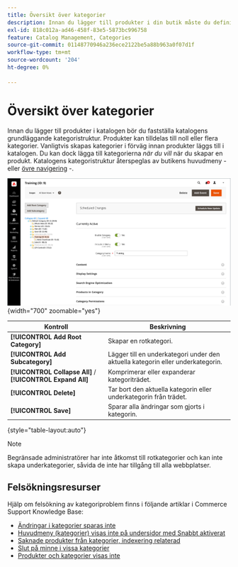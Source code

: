 ```yaml
---
title: Översikt över kategorier
description: Innan du lägger till produkter i din butik måste du definiera katalogens grundläggande kategoristruktur.
exl-id: 818c012a-ad46-458f-83e5-5873bc996758
feature: Catalog Management, Categories
source-git-commit: 01148770946a236ece2122be5a88b963a0f07d1f
workflow-type: tm+mt
source-wordcount: '204'
ht-degree: 0%

---
```


# Översikt över kategorier

Innan du lägger till produkter i katalogen bör du fastställa katalogens grundläggande kategoristruktur. Produkter kan tilldelas till noll eller flera kategorier. Vanligtvis skapas kategorier i förväg innan produkter läggs till i katalogen. Du kan dock lägga till kategorierna _när du vill_ när du skapar en produkt. Katalogens kategoristruktur återspeglas av butikens huvudmeny - eller [övre navigering](navigation-top.md) -.

![Kategoriträd](./assets/category-selected.png){width="700" zoomable="yes"}

| Kontroll | Beskrivning |
|--- |--- |
| **[!UICONTROL Add Root Category]** | Skapar en rotkategori. |
| **[!UICONTROL Add Subcategory]** | Lägger till en underkategori under den aktuella kategorin eller underkategorin. |
| **[!UICONTROL Collapse All]** / **[!UICONTROL Expand All]** | Komprimerar eller expanderar kategoriträdet. |
| **[!UICONTROL Delete]** | Tar bort den aktuella kategorin eller underkategorin från trädet. |
| **[!UICONTROL Save]** | Sparar alla ändringar som gjorts i kategorin. |

{style="table-layout:auto"}

>[!NOTE]
>
>Begränsade administratörer har inte åtkomst till rotkategorier och kan inte skapa underkategorier, såvida de inte har tillgång till alla webbplatser.

## Felsökningsresurser

Hjälp om felsökning av kategoriproblem finns i följande artiklar i Commerce Support Knowledge Base:

- [Ändringar i kategorier sparas inte](https://experienceleague.adobe.com/docs/commerce-knowledge-base/kb/troubleshooting/miscellaneous/changes-to-categories-are-not-being-saved.html)
- [Huvudmeny (kategorier) visas inte på undersidor med Snabbt aktiverat](https://experienceleague.adobe.com/docs/commerce-knowledge-base/kb/troubleshooting/miscellaneous/main-menu-categories-not-displayed-on-subpages-with-fastly-enabled.html)
- [Saknade produkter från kategorier, indexering relaterad](https://experienceleague.adobe.com/docs/commerce-knowledge-base/kb/support-tools/patches/v1-0-6/mdva-30977-magento-patch-missing-products-from-categories-indexing-related.html)
- [Slut på minne i vissa kategorier](https://experienceleague.adobe.com/docs/commerce-knowledge-base/kb/support-tools/patches/v1-0-19/mdva-31307-magento-patch-out-of-memory-on-certain-categories.html)
- [Produkter och kategorier visas inte](https://experienceleague.adobe.com/docs/commerce-knowledge-base/kb/support-tools/patches/v1-0-18/mdva-34695-magento-patch-products-and-categories-not-displaying.html)
